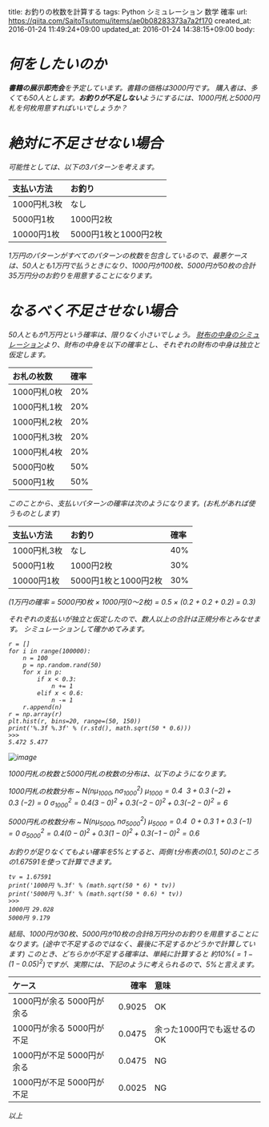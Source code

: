 title: お釣りの枚数を計算する
tags: Python シミュレーション 数学 確率
url: https://qiita.com/SaitoTsutomu/items/ae0b08283373a7a2f170
created_at: 2016-01-24 11:49:24+09:00
updated_at: 2016-01-24 14:38:15+09:00
body:

# <i class='fa fa-pencil-square-o' /> 何をしたいのか
**書籍の展示即売会**を予定しています。書籍の価格は3000円です。
購入者は、多くても50人とします。**お釣りが不足しない**ようにするには、1000円札と5000円札を何枚用意すればいいでしょうか？

# <i class='fa fa-pencil-square-o' /> 絶対に不足させない場合
可能性としては、以下の3パターンを考えます。

|支払い方法|お釣り|
|:--|:--|
|1000円札3枚|なし|
|5000円1枚|1000円2枚|
|10000円1枚|5000円1枚と1000円2枚|

1万円のパターンがすべてのパターンの枚数を包含しているので、最悪ケースは、50人とも1万円で払うときになり、1000円が100枚、5000円が50枚の合計35万円分のお釣りを用意することになります。

# <i class='fa fa-pencil-square-o' /> なるべく不足させない場合
50人ともが1万円という確率は、限りなく小さいでしょう。
[財布の中身のシミュレーション](http://qiita.com/Tsutomu-KKE@github/items/f6f34df95c9a9e98c85b)より、財布の中身を以下の確率とし、それぞれの財布の中身は独立と仮定します。

|お札の枚数|確率|
|:--|:--|
|1000円札0枚|20%|
|1000円札1枚|20%|
|1000円札2枚|20%|
|1000円札3枚|20%|
|1000円札4枚|20%|
|5000円0枚|50%|
|5000円1枚|50%|

このことから、支払いパターンの確率は次のようになります。(お札があれば使うものとします)

|支払い方法|お釣り|確率|
|:--|:--|:--|
|1000円札3枚|なし|40%|
|5000円1枚|1000円2枚|30%|
|10000円1枚|5000円1枚と1000円2枚|30%|

(1万円の確率 = 5000円0枚 × 1000円(0～2枚) = 0.5 × (0.2 + 0.2 + 0.2) = 0.3)

それぞれの支払いが独立と仮定したので、数人以上の合計は正規分布とみなせます。
シミュレーションして確かめてみます。

```py3:python
r = []
for i in range(100000):
    n = 100
    p = np.random.rand(50)
    for x in p:
        if x < 0.3:
            n += 1
        elif x < 0.6:
            n -= 1
    r.append(n)
r = np.array(r)
plt.hist(r, bins=20, range=(50, 150))
print('%.3f %.3f' % (r.std(), math.sqrt(50 * 0.6)))
>>>
5.472 5.477
```
![image](https://qiita-image-store.s3.amazonaws.com/0/13955/593fcacb-98ce-9a17-8c0a-6a53bcaf9dcf.png)


1000円札の枚数と5000円札の枚数の分布は、以下のようになります。

1000円札の枚数分布 ~ $N(n \mu_{1000}, n \sigma^2_{1000})$
$\mu_{1000} = 0.4 ~ ~ 3 + 0.3 ~ (-2) + 0.3 ~ (-2) = 0$
$\sigma^2_{1000} = 0.4 (3-0)^2 + 0.3 (-2-0)^2 + 0.3 (-2-0)^2 = 6$

5000円札の枚数分布 ~ $N(n \mu_{5000}, n \sigma^2_{5000})$
$\mu_{5000} = 0.4 ~ ~ 0 + 0.3 ~ 1 + 0.3 ~ (-1) = 0$
$\sigma^2_{5000} = 0.4 (0-0)^2 + 0.3 (1-0)^2 + 0.3 (-1-0)^2 = 0.6$




お釣りが足りなくてもよい確率を5%とすると、両側 t分布表の(0.1, 50)のところの1.67591を使って計算できます。

```py3:python
tv = 1.67591 
print('1000円 %.3f' % (math.sqrt(50 * 6) * tv))
print('5000円 %.3f' % (math.sqrt(50 * 0.6) * tv))
>>>
1000円 29.028
5000円 9.179
```

結局、1000円が30枚、5000円が10枚の合計8万円分のお釣りを用意することになります。(途中で不足するのではなく、最後に不足するかどうかで計算しています)
このとき、どちらかが不足する確率は、単純に計算すると 約10%($=1-(1-0.05)^2$)ですが、実際には、下記のように考えられるので、5%と言えます。

|ケース|確率|意味|
|:--|--:|:--|
|1000円が余る 5000円が余る|0.9025|OK
|1000円が余る 5000円が不足|0.0475|余った1000円でも返せるのOK
|1000円が不足 5000円が余る|0.0475|NG 
|1000円が不足 5000円が不足|0.0025|NG

以上

